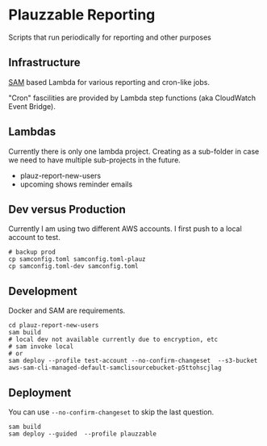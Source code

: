 # Plauzzable Reporting

Scripts that run periodically for reporting and other purposes

## Infrastructure

[SAM](./docs/SAM.md) based Lambda for various reporting and cron-like jobs.

"Cron" fascilities are provided by Lambda step functions (aka CloudWatch Event Bridge).

## Lambdas

Currently there is only one lambda project. Creating as a sub-folder in case we need to have multiple sub-projects in the future.

* plauz-report-new-users
* upcoming shows reminder emails


## Dev versus Production

Currently I am using two different AWS accounts. I first push to a local account to test.

    # backup prod
    cp samconfig.toml samconfig.toml-plauz
    cp samconfig.toml-dev samconfig.toml

## Development

Docker and SAM are requirements.

    cd plauz-report-new-users
    sam build
    # local dev not available currently due to encryption, etc
    # sam invoke local
    # or
    sam deploy --profile test-account --no-confirm-changeset  --s3-bucket aws-sam-cli-managed-default-samclisourcebucket-p5ttohscjlag

## Deployment

You can use `--no-confirm-changeset` to skip the last question.

    sam build
    sam deploy --guided  --profile plauzzable